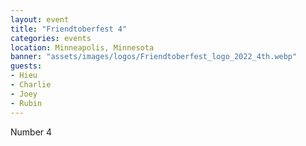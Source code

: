 ```yaml
---
layout: event
title: "Friendtoberfest 4"
categories: events
location: Minneapolis, Minnesota
banner: "assets/images/logos/Friendtoberfest_logo_2022_4th.webp"
guests:
- Hieu
- Charlie
- Joey
- Rubin
---
```


Number 4
